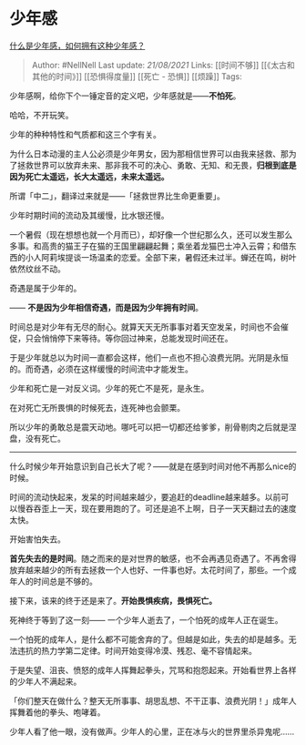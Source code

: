 # 少年感
[什么是少年感，如何拥有这种少年感？](https://www.zhihu.com/question/60399428/answer/904996201)


> Author: #NellNell 
Last update: *21/08/2021* 
Links: [[时间不够]] [[《太古和其他的时间》]] [[恐惧得度量]] [[死亡 - 恐惧]] [[烦躁]] 
Tags:   

  

少年感啊，给你下个一锤定音的定义吧，少年感就是——**不怕死**。

哈哈，不开玩笑。

少年的种种特性和气质都和这三个字有关。

为什么日本动漫的主人公必须是少年男女，因为那相信世界可以由我来拯救、那为了拯救世界可以放弃未来、那非我不可的决心、勇敢、无知、和无畏，**归根到底是因为死亡太遥远，长大太遥远，未来太遥远。**

所谓「中二」，翻译过来就是——「拯救世界比生命更重要」。

少年时期时间的流动及其缓慢，比水银还慢。

一个暑假（现在想想也就一个月而已），却好像一个世纪那么久，还可以发生那么多事。和高贵的猫王子在猫的王国里翩翩起舞；乘坐着龙猫巴士冲入云霄；和借东西的小人阿莉埃提谈一场温柔的恋爱。全部下来，暑假还未过半。蝉还在鸣，树叶依然纹丝不动。

奇遇是属于少年的。

—— **不是因为少年相信奇遇，而是因为少年拥有时间**。

时间总是对少年有无尽的耐心。就算天天无所事事对着天空发呆，时间也不会催促，只会悄悄停下来等待。等你回过神来，总能发现时间还在。

于是少年就总以为时间一直都会这样，他们一点也不担心浪费光阴。光阴是永恒的。而奇遇，必须在这样缓慢的时间流中才能发生。

少年和死亡是一对反义词。少年的死亡不是死，是永生。

在对死亡无所畏惧的时候死去，连死神也会颤栗。

所以少年的勇敢总是震天动地。哪吒可以把一切都还给爹爹，削骨剔肉之后就是涅盘，没有死亡。

---

什么时候少年开始意识到自己长大了呢？——就是在感到时间对他不再那么nice的时候。

时间的流动快起来，发呆的时间越来越少，要追赶的deadline越来越多。以前可以慢吞吞歪上一天，现在要用跑的了。可还是追不上啊，日子一天天翻过去的速度太快。

开始害怕失去。

**首先失去的是时间**。随之而来的是对世界的敏感，也不会再遇见奇遇了。不再舍得放弃越来越少的所有去拯救一个人也好、一件事也好。太花时间了，那些。一个成年人的时间总是不够的。

接下来，该来的终于还是来了。**开始畏惧疾病，畏惧死亡。**

死神终于等到了这一刻—— 一个少年人逝去了，一个怕死的成年人正在诞生。

一个怕死的成年人，是什么都不可能舍弃的了。但越是如此，失去的却是越多。无法违抗的热力学第二定律。时间开始变得冷漠、残忍、毫不容情起来。

于是失望、沮丧、愤怒的成年人挥舞起拳头，咒骂和抱怨起来。开始看世界上各样的少年人不满起来。

「你们整天在做什么？整天无所事事、胡思乱想、不干正事、浪费光阴！」成年人挥舞着他的拳头、咆哮着。

少年人看了他一眼，没有做声。少年人的心里，正在冰与火的世界里杀异鬼呢……